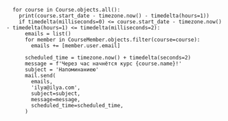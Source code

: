 

      for course in Course.objects.all():
        print(course.start_date - timezone.now() - timedelta(hours=1))
        if timedelta(milliseconds=0) <= course.start_date - timezone.now() - timedelta(hours=1) <= timedelta(milliseconds=2):
          emails = list()
          for member in CourseMember.objects.filter(course=course):
            emails += [member.user.email]

          scheduled_time = timezone.now() + timedelta(seconds=2)
          message = f'Через час начнётся курс {course.name}!'
          subject = 'Напоминаниею'
          mail.send(
            emails,
            'ilya@ilya.com',
            subject=subject,
            message=message,
            scheduled_time=scheduled_time,
          )
